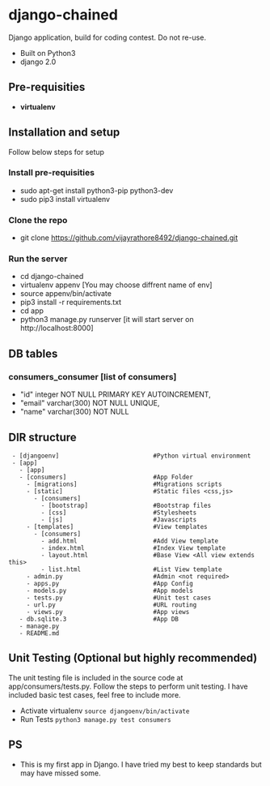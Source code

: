 # django-chained

Django application, build for coding contest. Do not re-use.
  - Built on Python3
  - django 2.0

## Pre-requisities
  - **virtualenv**

## Installation and setup
Follow below steps for setup

### Install pre-requisities
 - sudo apt-get install python3-pip python3-dev
 - sudo pip3 install virtualenv

### Clone the repo
 - git clone https://github.com/vijayrathore8492/django-chained.git

### Run the server 
 - cd django-chained
 - virtualenv appenv              [You may choose diffrent name of env]
 - source appenv/bin/activate
 - pip3 install -r requirements.txt
 - cd app
 - python3 manage.py runserver    [it will start server on http://localhost:8000]

## DB tables
### consumers_consumer [list of consumers]
 - "id" integer NOT NULL PRIMARY KEY AUTOINCREMENT,
 - "email" varchar(300) NOT NULL UNIQUE,
 - "name" varchar(300) NOT NULL

## DIR structure
```
 - [djangoenv]                          #Python virtual environment
 - [app]
   - [app]
   - [consumers]                        #App Folder
     - [migrations]                     #Migrations scripts
     - [static]                         #Static files <css,js>
       - [consumers]
         - [bootstrap]                  #Bootstrap files
         - [css]                        #Stylesheets
         - [js]                         #Javascripts
     - [templates]                      #View templates
       - [consumers]
         - add.html                     #Add View template
         - index.html                   #Index View template
         - layout.html                  #Base View <All view extends this>
         - list.html                    #List View template
     - admin.py                         #Admin <not required>
     - apps.py                          #App Config
     - models.py                        #App models
     - tests.py                         #Unit test cases
     - url.py                           #URL routing
     - views.py                         #App views
   - db.sqlite.3                        #App DB
   - manage.py
   - README.md

```

## Unit Testing (Optional but highly recommended)
The unit testing file is included in the source code at app/consumers/tests.py. Follow the steps to perform unit testing. I have included basic test cases, feel free to include more.
  - Activate virtualenv `source djangoenv/bin/activate`
  - Run Tests `python3 manage.py test consumers`

## PS
  - This is my first app in Django. I have tried my best to keep standards but may have missed some.